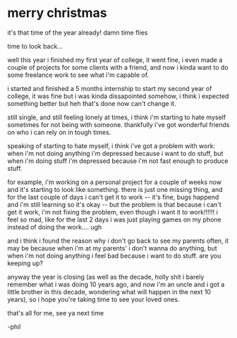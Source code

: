 # merry christmas

it's that time of the year already! damn time flies

time to look back...

well this year i finished my first year of college, it went fine, i even made a couple of projects for some clients with a friend, and now i kinda want to do some freelance work to see what i'm capable of.

i started and finished a 5 months internship to start my second year of college, it was fine but i was kinda dissapointed somehow, i think i expected something better but heh that's done now can't change it.

still single, and still feeling lonely at times, i think i'm starting to hate myself sometimes for not being with someone. thankfully i've got wonderful friends on who i can rely on in tough times.

speaking of starting to hate myself, i think i've got a problem with work: when i'm not doing anything i'm depressed because i want to do stuff, but when i'm doing stuff i'm depressed because i'm not fast enough to produce stuff.

for example, i'm working on a personal project for a couple of weeks now and it's starting to look like something. there is just one missing thing, and for the last couple of days i can't get it to work -- it's fine, bugs happend and i'm still learning so it's okay -- but the problem is that because i can't get it work, i'm not fixing the problem, even though i want it to work!!!!!! i feel so mad, like for the last 2 days i was just playing games on my phone instead of doing the work.... ugh

and i think i found the reason why i don't go back to see my parents often, it may be because when i'm at my parents' i don't wanna do anything, but when i'm not doing anything i feel bad because i want to do stuff. are you keeping up?

anyway the year is closing (as well as the decade, holly shit i barely remember what i was doing 10 years ago, and now i'm an uncle and i got a little brother in this decade, wondering what will happen in the next 10 years), so i hope you're taking time to see your loved ones.

that's all for me, see ya next time

-phil
